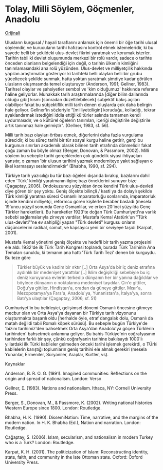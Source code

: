 # Tolay, Milli Söylem, Göçmenler, Anadolu

[Orijinali](../../../en/2020/07/migrations-anatolia.md)

Ulusların kurgusal / hayali taraflarını anlamak için önemli bir öğe
tarihi ulusal söylemdir, ve kurucuların tarihi hafızasını kontrol
etmek istemeleridir, ki bu sayede belli bir şekildeki ulus-devlet
fikrini yaratmak ve korumak isterler. Tarihin tabii ki devlet
oluşumunda merkezi bir rolü vardır, sadece o tarihte önceden olanların
belgelendiği için değil, o tarihin ülkenin kimliğini tanımlamasındaki
ana rolü yüzünden. Ulus-devlet ve milliyetçilik hakkında yapılan
araştırmalar gösteriyor ki tarihteki belli olayları belli bir grubu
yüceltecek şekilde sunmak, hatta yoktan yaratmak şimdiye kadar görülen
ulusların oluşmasında temel oluşturuyor (Anderson, 1991; Gellner,
1983).  Tarihsel olaylar ve şahsiyetler sembol ve 'kim olduğumuz'
hakkında referans haline geliyorlar. Muhakkak tarih araştırmalarında
[diğer bilim dallarında olduğu gibi] kısmı [sonradan düzeltilebilecek]
subjektif bakış açıları olabiliyor fakat bu sübjektiflik milli tarih
denen oluşlarda çok daha belirgin hale geliyor. Gellner'in sözleriyle
"[milliyetciligin] koruduğu, kolladığı, tekrar ayaklandırmak
istediğini iddia ettiği kültürler aslında tamamen kendi uydurmasıdır,
ve o kültürel öğelerin tanımları, içeriği değiştirile değiştirile
artık tanınmaz hale gelmiştir". (Gellner, 1983, sf. 56).

Milli tarih bazı olayları örtbas etmek, diğerlerini daha fazla
vurgulama sürecidir, ki bu süreç tarihi bir tür sosyal kurgu haline
getirir, gerçi bu kurgunun sınırları akademik olarak bilinen tarih
etrafında dönmelidir fakat çoğu zaman bu böyle olmaz (Berger, Donovan,
& Passmore, 2002). Milli söylem bu sebeple tarihi gerçeklerden çok
gündelik siyasi ihtiyaçları yansıtır, o zaman 'bir ulusun tarihini
yazmak moderniteye yakıt sağlayan o ilkel karmaşayı seslendirmektir'
(Bhabha, 1990, sf. 294).

Türkiye tarih yazıcılığı bu tür bazı öğeleri dışarıda bırakıp,
bazılarını dahil eden 'Türk' kimliği yaratmanın ilginç bazı
örneklerini sunuyor bize (Çagaptay, 2006). Ondokuzuncu yüzyıldan önce
kendini Türk ulus-devleti diye gören bir şey yoktu. Geniş ölçekte
bilinçli / kasti ya da dolaylı şekilde Türk kimliği yaratma süreci
Osmanlı imparatorluğu sonlarında, imparatorluk içinde kendini
milliyetçi, reformcu gören kişilerle beraber basladi (mesela 19'uncu
yüzyıl sonunda Genç Osmanlılar, ve erken 20'inci yüzyılda Genç Türkler
hareketleri). Bu hareketler 1923'te doğan Türk Cumhuriyeti'na varlık
sebebi sağlamalarıyla zirveye vardılar; Mustafa Kemal Atatürk'un "Türk
ulus-devleti"'ne ev sahipliği yapan "Türk devleti" kurgusu onların
düşüncelerini radikal, somut, ve kapsayıcı yeni bir seviyeye taşıdı
(Karpat, 2001).

Mustafa Kemal yönetimi geniş ölçekte ve hedefli bir tarih yazma
projesini ele aldı. 1932'de ilk Türk Tarih Kongresi toplandı, burada
Türk Tarihinin Ana Temaları sunuldu, ki temanın ana hattı 'Türk Tarih
Tezi' denen bir kurguydu. Bu teze göre

>Türkler büyük ve kadim bir ırktır [..] Orta Asya'da bir iç deniz
>etrafına aydınlık bir medeniyet yarattılar [..] İklim değişikliği
>sebebiyle bu iç deniz kuruyunca evlerini terkedip dünyanın her bir
>yanına dağıldılar ve böylece dünyanın o noktalarına medeniyet
>taşıdılar. Çin'e gittiler, Doğu'ya gittiler, Hindistan'a, oradan da
>güneye gittiler. Mısır'a, Mezopotamya'ya Fars'a, Anadolu'ya,
>Yunanistan'a, İtalya'ya, sonra Batı'ya ulaştılar (Çagaptay, 2006,
>sf. 51)

Cumhuriyet'in bu belirleyici, gelişimsel dönemi Osmanlı öncesine
gitmeye mecbur olan ve Orta Asya'ya dayanan bir Türkiye tarih
vizyonunu oluşturmakta başarılı oldu [herhalde öyle, etraf dangalak
dolu, Osmanlı da matah değildi tabii Romalı köpek sürüsü]. Bu sebeple
bugün Türkiye'de 'bizim tarihimiz'den bahsetmek Orta Asya'dan
Anadolu'ya göçen Türklerin tarihinden' bahsetmek anlamına geliyor. Bu
bahis Türkiye'nin coğrafyasının tarihinden farklı bir şey, çünkü
coğrafyanin tarihine bakılsaydı 1000'lı yıllardaki ilk Türki kabileler
gelmeden önceki tarihi işlemek gerekirdi, o TÜrki kabilelerin
karıştığı toplumların geniş tarihini ele almak gerekiri (mesela
Yunanlar, Ermeniler, Süryaniler, Araplar, Kürtler, vs).










Kaynaklar

Anderson, B. R. O. G. (1991). Imagined communities: Reflections on the origin and spread of nationalism. London: Verso

Gellner, E. (1983). Nations and nationalism. Ithaca, NY: Cornell University Press.

Berger, S., Donovan, M., & Passmore, K. (2002). Writing national histories Western Europe since 1800. London: Routledge.

Bhabha, H. K. (1990). DissemiNation: Time, narrative, and the margins of the modern nation. In H. K. Bhabha (Ed.), Nation and narration. London: Routledge.

Çağaptay, S. (2006). Islam, secularism, and nationalism in modern Turkey who is a Turk? London: Routledge.

Karpat, K. H. (2001). The politicization of Islam: Reconstructing identity, state, faith, and community in the late
Ottoman state. Oxford: Oxford University Press.

